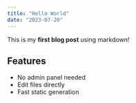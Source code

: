```yaml
---
title: "Hello World"
date: "2023-07-20"
---
```


This is my **first blog post** using markdown!

## Features
- No admin panel needed
- Edit files directly
- Fast static generation
